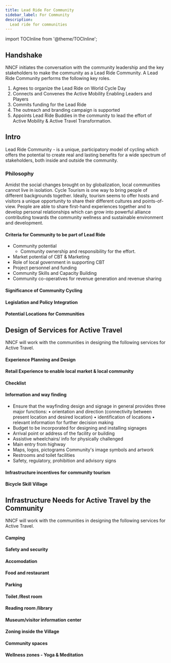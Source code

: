 ```yaml
---
title: Lead Ride For Community
sidebar_label: For Community
description:
  Lead ride for communities
---
```


import TOCInline from '@theme/TOCInline';
<TOCInline toc={toc} />

## Handshake

NNCF initiates the conversation with the community leadership and the key stakeholders to make the community as a Lead Ride Community.
A Lead Ride Community performs the following key roles.

1. Agrees to organize the Lead Ride on World Cycle Day
2. Connects and Convenes the Active Mobility Enabling Leaders and Players
3. Commits funding for the Lead Ride
4. The outreach and branding campaign is supported
5. Appoints Lead Ride Buddies in the community to lead the effort of Active Mobility & Active Travel Transformation.

## Intro

Lead Ride Community - is a unique, participatory model of cycling which offers the potential to create real and lasting benefits for a wide spectrum of stakeholders, both inside and outside the community.

### Philosophy

Amidst the social changes brought on by globalization, local communities cannot live in isolation. Cycle Tourism is one way to bring people of different backgrounds together. Ideally, tourism seems to offer hosts and visitors a unique opportunity to share their different cultures and points-of-view. People are able to share first-hand experiences together and to develop personal relationships which can grow into powerful alliance contributing towards the community wellness and sustainable environment and development.

#### Criteria for Community to be part of Lead Ride

- Community potential
  - Community ownership and responsibility for the effort.
- Market potential of CBT & Marketing
- Role of local government in supporting CBT
- Project personnel and funding
- Community Skills and Capacity Building
- Community co-operatives for revenue generation and revenue sharing

#### Significance of Community Cycling

#### Legislation and Policy Integration

#### Potential Locations for Communities

## Design of Services for Active Travel

NNCF will work with the communities in designing the following services for Active Travel.

#### Experience Planning and Design

#### Retail Experience to enable local market & local community

#### Checklist

#### Information and way finding

- Ensure that the wayfinding design and signage in general provides three major functions:
  • orientation and direction (connectivity between present location and desired location)
  • identification of locations
  • relevant information for further decision making
- Budget to be incorporated for designing and installing signages
- Arrival point or address of the facility or building
- Assistive wheelchairs/ info for physically challenged
- Main entry from highway
- Maps, logos, pictograms Community's image symbols and artwork
- Restrooms and toilet facilities
- Safety, regulatory, prohibition and advisory signs

#### Infrastructure incentives for community tourism

#### Bicycle Skill Village

## Infrastructure Needs for Active Travel by the Community

NNCF will work with the communities in designing the following services for Active Travel.

#### Camping

#### Safety and security

#### Accomodation

#### Food and restaurant

#### Parking

#### Toilet /Rest room

#### Reading room /library

#### Museum/visitor information center

#### Zoning inside the Village

#### Community spaces

#### Wellness zones - Yoga & Meditation
